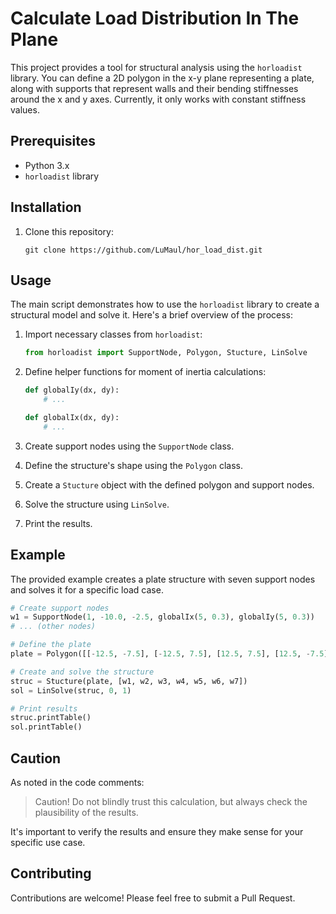 # Calculate Load Distribution In The Plane

This project provides a tool for structural analysis using the `horloadist` library. You can define a 2D polygon in the x-y plane representing a plate, along with supports that represent walls and their bending stiffnesses around the x and y axes. Currently, it only works with constant stiffness values.

## Prerequisites

- Python 3.x
- `horloadist` library

## Installation

1. Clone this repository:
   ```
   git clone https://github.com/LuMaul/hor_load_dist.git
   ```

## Usage

The main script demonstrates how to use the `horloadist` library to create a structural model and solve it. Here's a brief overview of the process:

1. Import necessary classes from `horloadist`:
   ```python
   from horloadist import SupportNode, Polygon, Stucture, LinSolve
   ```

2. Define helper functions for moment of inertia calculations:
   ```python
   def globalIy(dx, dy):
       # ...

   def globalIx(dx, dy):
       # ...
   ```

3. Create support nodes using the `SupportNode` class.

4. Define the structure's shape using the `Polygon` class.

5. Create a `Stucture` object with the defined polygon and support nodes.

6. Solve the structure using `LinSolve`.

7. Print the results.

## Example

The provided example creates a plate structure with seven support nodes and solves it for a specific load case.

```python
# Create support nodes
w1 = SupportNode(1, -10.0, -2.5, globalIx(5, 0.3), globalIy(5, 0.3))
# ... (other nodes)

# Define the plate
plate = Polygon([[-12.5, -7.5], [-12.5, 7.5], [12.5, 7.5], [12.5, -7.5]])

# Create and solve the structure
struc = Stucture(plate, [w1, w2, w3, w4, w5, w6, w7])
sol = LinSolve(struc, 0, 1)

# Print results
struc.printTable()
sol.printTable()
```

## Caution

As noted in the code comments:

> Caution! Do not blindly trust this calculation, but always check the plausibility of the results.

It's important to verify the results and ensure they make sense for your specific use case.

## Contributing

Contributions are welcome! Please feel free to submit a Pull Request.